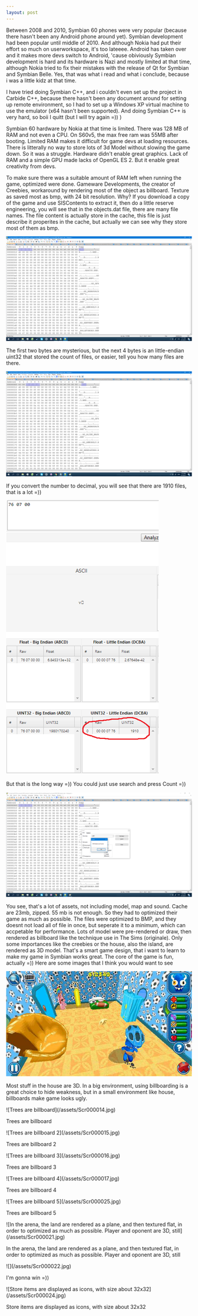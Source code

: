 ```yaml
---
layout: post
---
```


Between 2008 and 2010, Symbian 60 phones were very popular (because there hasn't been any Android phone around yet). Symbian development had been popular until middle of 2010. And although Nokia had put their effort so much on
userworkspace, it's too lateeee. Android has taken over and it makes more devs switch to Android, 'cause obiviously Symbian development is hard and its hardware is Nazi and mostly limited at that time, although Nokia tried to fix
their mistakes with the release of Qt for Symbian and Symbian Belle. Yes, that was what i read and what i conclude, because i was a little kidz at that time.

I have tried doing Symbian C++, and i couldn't even set up the project in Carbide C++, because there hasn't been any document around for setting up remote environment, so I had to set up a Windows XP virtual machine to use the 
emulator (x64 hasn't been supported). And doing Symbian C++ is very hard, so boii I quitt (but I will try again =)) )

Symbian 60 hardware by Nokia at that time is limited. There was 128 MB of RAM and not even a CPU. On S60v5, the max free ram was 55MB after booting. Limited RAM makes it difficult for game devs at loading resources. There is litterally no way to store lots of 3d Model without slowing the game down.
So it was a struggle. Hardware didn't enable great graphics. Lack of RAM and a simple GPU made lacks of OpenGL ES 2. But it enable great creativity from devs. 

To make sure there was a suitable amount of RAM left when running the game, optimized were done. Gameware Developments, the creator of Creebies, workaround by rendering most of the object as billboard. Texture as saved most as bmp, with 24 bit resolution. Why?
If you download a copy of the game and use SISContents to extract it, then do a little reserve engineering, you will see that in the objects.dat file, there are many file names. The file content is actually store in the cache, this file is just describe it properites in the cache, but actually we 
can see why they store most of them as bmp.

![File names in ASCII](/assets/reserve_creebies.png)

The first two bytes are mysterious, but the next 4 bytes is an little-endian uint32 that stored the count of files, or easier, tell you how many files are there. 

![4 bytes!! 76 07 00 00](/assets/reserve_creebies3.png)

If you convert the number to decimal, you will see that there are 1910 files, that is a lot =))

![Convert number!!!](/assets/reserve_creebies4.png)

But that is the long way =)) You could just use search and press Count =)) 

![Use search and count](/assets/reserve_creebies2.png)

You see, that's a lot of assets, not including model, map and sound. Cache are 23mb, zipped. 55 mb is not enough. So they had to optimized their game as much as possible. The files were optimized to BMP, and they doesnt not load all of file in once, but seperate it to a minimum, which can accpetable for performance.
Lots of model were pre-rendered or draw, then rendered as billboard like the technique use in The Sims (originale). Only some importances like the creebies or the house, also the island, are rendered as 3D model. That's a smart game design, that i want to learn to make my game in Symbian
works great. The core of the game is fun, actually =)) Here are some images that I think you would want to see

![Most stuff in the house are 3D. In a big environment, using billboarding is a great choice to hide weakness, but in a small environment like house, billboards make game looks ugly.](/assets/Scr000013.jpg)
<p>Most stuff in the house are 3D. In a big environment, using billboarding is a great choice to hide weakness, but in a small environment like house, billboards make game looks ugly.</p>
![Trees are billboard](/assets/Scr000014.jpg)
<p>Trees are billboard</p>
![Trees are billboard 2](/assets/Scr000015.jpg)
<p>Trees are billboard 2</p>
![Trees are billboard 3](/assets/Scr000016.jpg)
<p>Trees are billboard 3</p>
![Trees are billboard 4](/assets/Scr000017.jpg)
<p>Trees are billboard 4</p>
![Trees are billboard 5](/assets/Scr000025.jpg)
<p>Trees are billboard 5</p>
![In the arena, the land are rendered as a plane, and then textured flat, in order to optimized as much as possible. Player and oponent are 3D, still](/assets/Scr000021.jpg)
<p>In the arena, the land are rendered as a plane, and then textured flat, in order to optimized as much as possible. Player and oponent are 3D, still</p>
![](/assets/Scr000022.jpg)
<p>I'm gonna win =))</p>
![Store items are displayed as icons, with size about 32x32](/assets/Scr000024.jpg)
<p>Store items are displayed as icons, with size about 32x32</p>
